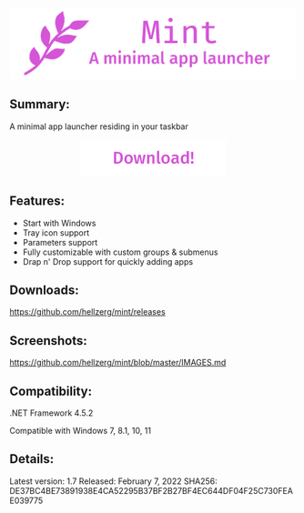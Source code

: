 <p align="center">
   <img src="banner.png">
</p> 

## Summary: ##

A minimal app launcher residing in your taskbar

<p align="center">
	<a href="https://github.com/hellzerg/mint/releases/download/1.7/Mint-1.7.exe" target="_blank">
		<img src="download-button.png">
	</a>
</p> 

## Features: ##

* Start with Windows
* Tray icon support
* Parameters support
* Fully customizable with custom groups & submenus
* Drap n' Drop support for quickly adding apps

## Downloads: ##
https://github.com/hellzerg/mint/releases

## Screenshots: ##
https://github.com/hellzerg/mint/blob/master/IMAGES.md

## Compatibility: ##

.NET Framework 4.5.2

Compatible with Windows 7, 8.1, 10, 11

## Details: ##

Latest version: 1.7
Released: February 7, 2022
SHA256: DE37BC4BE73891938E4CA52295B37BF2B27BF4EC644DF04F25C730FEAE039775
